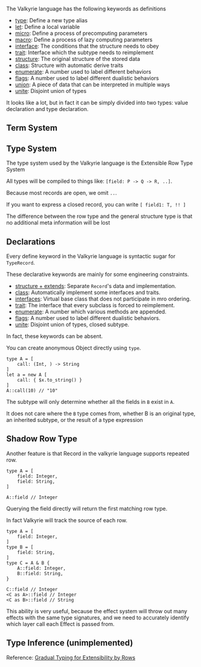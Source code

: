 The Valkyrie language has the following keywords as definitions

- [type](./typing.md): Define a new type alias
- [let](./let-binding.md): Define a local variable
- [micro](./def-micro.md): Define a process of precomputing parameters
- [macro](./def-macro.md): Define a process of lazy computing parameters
- [interface](./interface.md): The conditions that the structure needs to obey
- [trait](./interface.md#trait): Interface which the subtype needs to reimplement
- [structure](./structure.md): The original structure of the stored data
- [class](./structure.md#class): Structure with automatic derive traits
- [enumerate](./enumerate.md): A number used to label different behaviors
- [flags](./flags.md): A number used to label different dualistic behaviors
- [union](./union.md): A piece of data that can be interpreted in multiple ways
- [unite](./disjoint-union.md): Disjoint union of types

It looks like a lot, but in fact it can be simply divided into two types: value declaration and type declaration.

## Term System



## Type System

The type system used by the Valkyrie language is the Extensible Row Type System

All types will be compiled to things like: `[field: P -> Q -> R, ..]`.

Because most records are open, we omit `..`.

If you want to express a closed record, you can write `[ field1: T, !! ]`

The difference between the row type and the general structure type is that no additional meta information will be lost

## Declarations

Every define keyword in the Valkyrie language is syntactic sugar for `TypeRecord`.

These declarative keywords are mainly for some engineering constraints.

- [structure + extends](./structure.md): Separate `Record`'s data and implementation.
- [class](./structure.md#class): Automatically implement some interfaces and traits.
- [interfaces](./interface.md): Virtual base class that does not participate in mro ordering.
- [trait](./interface.md#trait): The interface that every subclass is forced to reimplement.
- [enumerate](./enumerate.md): A number which various methods are appended.
- [flags](./flags.md): A number used to label different dualistic behaviors.
- [unite](./disjoint-union.md): Disjoint union of types, closed subtype.

In fact, these keywords can be absent.

You can create anonymous Object directly using `type`.

```valkyrie
type A = [
    call: (Int, ) -> String
]
let a = new A [
    call: { $x.to_string() }
]
A::call(10) // "10"
```

The subtype will only determine whether all the fields in `B` exist in `A`.

It does not care where the `B` type comes from, whether B is an original type, an inherited subtype, or the result of a type expression

## Shadow Row Type

Another feature is that Record in the valkyrie language supports repeated row.

```valkyrie
type A = [
    field: Integer,
    field: String,
]

A::field // Integer
```

Querying the field directly will return the first matching row type.

In fact Valkyrie will track the source of each row.

```valkyrie
type A = [
    field: Integer,
]
type B = [
    field: String,
]
type C = A & B {
    A::field: Integer,
    B::field: String,
}

C::field // Integer
<C as A>::field // Integer
<C as B>::field // String
```

This ability is very useful,
because the effect system will throw out many effects with the same type signatures,
and we need to accurately identify which layer call each Effect is passed from.


## Type Inference (unimplemented)

Reference: [Gradual Typing for Extensibility by Rows](https://arxiv.org/pdf/1910.08480.pdf)
